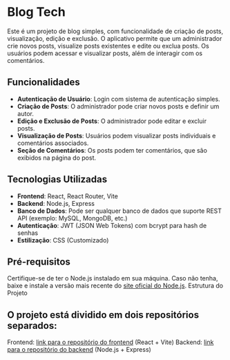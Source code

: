 # Blog Tech

Este é um projeto de blog simples, com funcionalidade de criação de posts, visualização, edição e exclusão. O aplicativo permite que um administrador crie novos posts, visualize posts existentes e edite ou exclua posts. Os usuários podem acessar e visualizar posts, além de interagir com os comentários.

## Funcionalidades

- **Autenticação de Usuário**: Login com sistema de autenticação simples.
- **Criação de Posts**: O administrador pode criar novos posts e definir um autor.
- **Edição e Exclusão de Posts**: O administrador pode editar e excluir posts.
- **Visualização de Posts**: Usuários podem visualizar posts individuais e comentários associados.
- **Seção de Comentários**: Os posts podem ter comentários, que são exibidos na página do post.

## Tecnologias Utilizadas

- **Frontend**: React, React Router, Vite
- **Backend**: Node.js, Express
- **Banco de Dados**: Pode ser qualquer banco de dados que suporte REST API (exemplo: MySQL, MongoDB, etc.)
- **Autenticação**: JWT (JSON Web Tokens) com bcrypt para hash de senhas
- **Estilização**: CSS (Customizado)

## Pré-requisitos

Certifique-se de ter o Node.js instalado em sua máquina. Caso não tenha, baixe e instale a versão mais recente do [site oficial do Node.js](https://nodejs.org/).
Estrutura do Projeto

## O projeto está dividido em dois repositórios separados:

Frontend: [link para o repositório do frontend](https://github.com/Karla-Cavalcante/frontend-blog-api) (React + Vite)
Backend: [link para o repositório do backend](https://github.com/Karla-Cavalcante/blog-api) (Node.js + Express)
